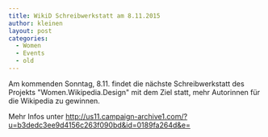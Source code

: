 ```yaml
---
title: WikiD Schreibwerkstatt am 8.11.2015
author: kleinen
layout: post
categories:
  - Women
  - Events
  - old
---
```

Am kommenden Sonntag, 8.11. findet die nächste Schreibwerkstatt des Projekts "Women.Wikipedia.Design"
 mit dem Ziel statt, mehr Autorinnen für die Wikipedia zu gewinnen.

Mehr Infos unter
http://us11.campaign-archive1.com/?u=b3dedc3ee9d4156c263f090bd&id=0189fa264d&e=
